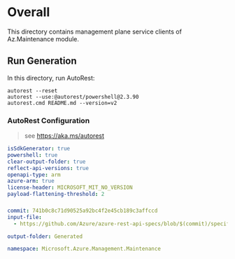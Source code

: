 # Overall
This directory contains management plane service clients of Az.Maintenance module.

## Run Generation
In this directory, run AutoRest:
```
autorest --reset
autorest --use:@autorest/powershell@2.3.90
autorest.cmd README.md --version=v2 
```

### AutoRest Configuration
> see https://aka.ms/autorest
``` yaml
isSdkGenerator: true
powershell: true
clear-output-folder: true
reflect-api-versions: true
openapi-type: arm
azure-arm: true
license-header: MICROSOFT_MIT_NO_VERSION
payload-flattening-threshold: 2
```



###
``` yaml
commit: 741b0c8c71d90525a92bc4f2e45cb189c3affccd
input-file:
  - https://github.com/Azure/azure-rest-api-specs/blob/$(commit)/specification/maintenance/resource-manager/Microsoft.Maintenance/preview/2023-10-01-preview/Maintenance.json

output-folder: Generated

namespace: Microsoft.Azure.Management.Maintenance
```